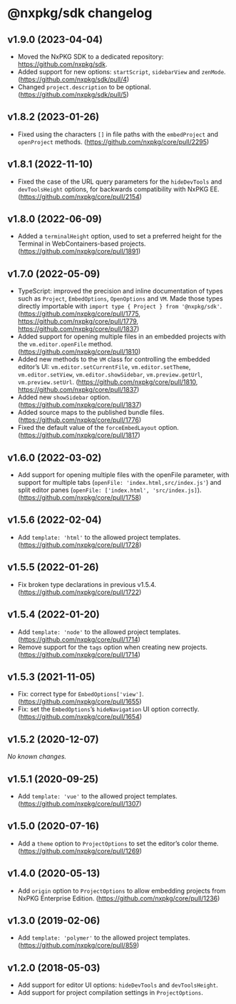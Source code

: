 # @nxpkg/sdk changelog

## v1.9.0 (2023-04-04)

- Moved the NxPKG SDK to a dedicated repository: https://github.com/nxpkg/sdk.
- Added support for new options: `startScript`, `sidebarView` and `zenMode`. (https://github.com/nxpkg/sdk/pull/4)
- Changed `project.description` to be optional. (https://github.com/nxpkg/sdk/pull/5)

## v1.8.2 (2023-01-26)

- Fixed using the characters `[]` in file paths with the `embedProject` and `openProject` methods. (https://github.com/nxpkg/core/pull/2295)

## v1.8.1 (2022-11-10)

- Fixed the case of the URL query parameters for the `hideDevTools` and `devToolsHeight` options, for backwards compatibility with NxPKG EE. (https://github.com/nxpkg/core/pull/2154)

## v1.8.0 (2022-06-09)

- Added a `terminalHeight` option, used to set a preferred height for the Terminal in WebContainers-based projects. (https://github.com/nxpkg/core/pull/1891)

## v1.7.0 (2022-05-09)

- TypeScript: improved the precision and inline documentation of types such as `Project`, `EmbedOptions`, `OpenOptions` and `VM`. Made those types directly importable with `import type { Project } from '@nxpkg/sdk'`. (https://github.com/nxpkg/core/pull/1775, https://github.com/nxpkg/core/pull/1779, https://github.com/nxpkg/core/pull/1837)
- Added support for opening multiple files in an embedded projects with the `vm.editor.openFile` method. (https://github.com/nxpkg/core/pull/1810)
- Added new methods to the `VM` class for controlling the embedded editor’s UI: `vm.editor.setCurrentFile`, `vm.editor.setTheme`, `vm.editor.setView`, `vm.editor.showSidebar`, `vm.preview.getUrl`, `vm.preview.setUrl`. (https://github.com/nxpkg/core/pull/1810, https://github.com/nxpkg/core/pull/1837)
- Added new `showSidebar` option. (https://github.com/nxpkg/core/pull/1837)
- Added source maps to the published bundle files. (https://github.com/nxpkg/core/pull/1776)
- Fixed the default value of the `forceEmbedLayout` option. (https://github.com/nxpkg/core/pull/1817)

## v1.6.0 (2022-03-02)

- Add support for opening multiple files with the openFile parameter, with support for multiple tabs (`openFile: 'index.html,src/index.js'`) and split editor panes (`openFile: ['index.html', 'src/index.js]`). (https://github.com/nxpkg/core/pull/1758)

## v1.5.6 (2022-02-04)

- Add `template: 'html'` to the allowed project templates. (https://github.com/nxpkg/core/pull/1728)

## v1.5.5 (2022-01-26)

- Fix broken type declarations in previous v1.5.4. (https://github.com/nxpkg/core/pull/1722)

## v1.5.4 (2022-01-20)

- Add `template: 'node'` to the allowed project templates. (https://github.com/nxpkg/core/pull/1714)
- Remove support for the `tags` option when creating new projects. (https://github.com/nxpkg/core/pull/1714)

## v1.5.3 (2021-11-05)

- Fix: correct type for `EmbedOptions['view']`. (https://github.com/nxpkg/core/pull/1655)
- Fix: set the `EmbedOptions`’s `hideNavigation` UI option correctly. (https://github.com/nxpkg/core/pull/1654)

## v1.5.2 (2020-12-07)

_No known changes._

## v1.5.1 (2020-09-25)

- Add `template: 'vue'` to the allowed project templates. (https://github.com/nxpkg/core/pull/1307)

## v1.5.0 (2020-07-16)

- Add a `theme` option to `ProjectOptions` to set the editor’s color theme. (https://github.com/nxpkg/core/pull/1269)

## v1.4.0 (2020-05-13)

- Add `origin` option to `ProjectOptions` to allow embedding projects from NxPKG Enterprise Edition. (https://github.com/nxpkg/core/pull/1236)

## v1.3.0 (2019-02-06)

- Add `template: 'polymer'` to the allowed project templates. (https://github.com/nxpkg/core/pull/859)

## v1.2.0 (2018-05-03)

- Add support for editor UI options: `hideDevTools` and `devToolsHeight`.
- Add support for project compilation settings in `ProjectOptions`.

